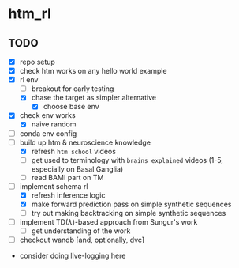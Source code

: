 # htm_rl

## TODO

- [x] repo setup
- [x] check htm works on any hello world example
- [x] rl env
  - [ ] breakout for early testing
  - [x] chase the target as simpler alternative
    - [x] choose base env
- [x] check env works
  - [x] naive random
- [ ] conda env config
- [ ] build up htm & neuroscience knowledge
  - [x] refresh `htm school` videos
  - [ ] get used to terminology with `brains explained` videos (1-5, especially on Basal Ganglia)
  - [ ] read BAMI part on TM
- [ ] implement schema rl
  - [x] refresh inference logic
  - [x] make forward prediction pass on simple synthetic sequences
  - [ ] try out making backtracking on simple synthetic sequences
- [ ] implement TD($\lambda$)-based approach from Sungur's work
  - [ ] get understanding of the work
- [ ] checkout wandb [and, optionally, dvc]
- consider doing live-logging here
